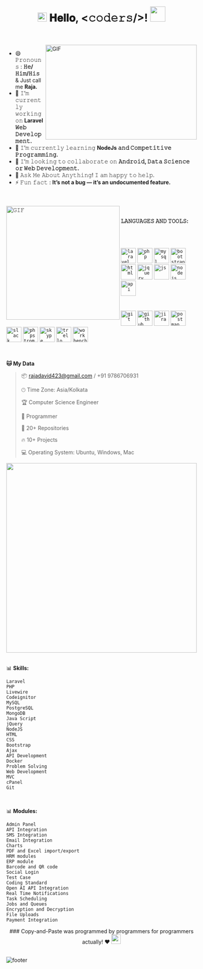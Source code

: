 <h1 align="center">
  <img src="https://drive.google.com/uc?export=view&id=1JImQvT0bsXFYZrmolV_VxJsQZGc1EojU" width="24px">
  𝐇𝐞𝐥𝐥𝐨, &lt;𝚌𝚘𝚍𝚎𝚛𝚜/&gt;!
  <img src="https://drive.google.com/uc?export=view&id=1DL9V38D_Gql1PATJL4PtowFAbE5uMYie" width="40px" />
</h1>

<br/>
<br/>

<img align="right" height="250" width="400" alt="GIF" src="https://drive.google.com/uc?export=view&id=1Veut5Fq4vBf2RXgObQUBWUX_2BJWFSCN"/>

- 😄 𝙿𝚛𝚘𝚗𝚘𝚞𝚗𝚜 : **𝙷𝚎/𝙷𝚒𝚖/𝙷𝚒𝚜** & Just call me **Raja.**
- 🔭 𝙸’𝚖 𝚌𝚞𝚛𝚛𝚎𝚗𝚝𝚕𝚢 𝚠𝚘𝚛𝚔𝚒𝚗𝚐 𝚘𝚗 **Laravel 𝚆𝚎𝚋 𝙳𝚎𝚟𝚎𝚕𝚘𝚙𝚖𝚎𝚗𝚝.**
- 🌱 𝙸’𝚖 𝚌𝚞𝚛𝚛𝚎𝚗𝚝𝚕𝚢 𝚕𝚎𝚊𝚛𝚗𝚒𝚗𝚐 **NodeJs 𝚊𝚗𝚍 𝙲𝚘𝚖𝚙𝚎𝚝𝚒𝚝𝚒𝚟𝚎 𝙿𝚛𝚘𝚐𝚛𝚊𝚖𝚖𝚒𝚗𝚐.**
- 👯 𝙸’𝚖 𝚕𝚘𝚘𝚔𝚒𝚗𝚐 𝚝𝚘 𝚌𝚘𝚕𝚕𝚊𝚋𝚘𝚛𝚊𝚝𝚎 𝚘𝚗 **𝙰𝚗𝚍𝚛𝚘𝚒𝚍, 𝙳𝚊𝚝𝚊 𝚂𝚌𝚒𝚎𝚗𝚌𝚎 𝚘𝚛 𝚆𝚎𝚋 𝙳𝚎𝚟𝚎𝚕𝚘𝚙𝚖𝚎𝚗𝚝.**
- 💬 𝙰𝚜𝚔 𝙼𝚎 𝙰𝚋𝚘𝚞𝚝 𝙰𝚗𝚢𝚝𝚑𝚒𝚗𝚐! 𝙸 𝚊𝚖 𝚑𝚊𝚙𝚙𝚢 𝚝𝚘 𝚑𝚎𝚕𝚙.
- ⚡ 𝙵𝚞𝚗 𝚏𝚊𝚌𝚝 : **It’s not a bug — it’s an undocumented feature.**

<br/>
<br/>

<img align="left" height="300px" width="300px" alt="𝙶𝙸𝙵" src="https://imgtr.ee/images/2023/04/29/JwzGc.gif"/>
<br/>

**𝙻𝙰𝙽𝙶𝚄𝙰𝙶𝙴𝚂 𝙰𝙽𝙳 𝚃𝙾𝙾𝙻𝚂:**  

<br/>
<br/>

<code><img height="40" width="40" alt="laravel" src="https://imgtr.ee/images/2023/04/29/JwtVA.png"></code>
<code><img height="40" width="40" alt="php" src="https://imgtr.ee/images/2023/04/29/Jwh9Q.png"></code>
<code><img height="40" width="40" alt="mysql" src="https://imgtr.ee/images/2023/04/29/JwD8M.png"></code>
<code><img height="40" width="40" alt="bootstrap" src="https://imgtr.ee/images/2023/04/29/Jws17.png"></code>
<code><img height="40" width="40" alt="html" src="https://imgtr.ee/images/2023/04/29/JwZKV.png"></code>
<code><img height="40" width="40" alt="jquery" src="https://imgtr.ee/images/2023/04/29/JwYqX.png"></code>
<code><img height="40" width="40" alt="js" src="https://imgtr.ee/images/2023/04/29/JwCII.png"></code>
<code><img height="40" width="40" alt="nodejs" src="https://imgtr.ee/images/2023/04/29/JwQc1.png"></code>
<code><img height="40" width="40" alt="api" src="https://imgtr.ee/images/2023/04/29/JwmIl.png"></code>
#
<code><img height="40" width="40" alt="git" src="https://imgtr.ee/images/2023/04/29/Jw6wL.png"></code>
<code><img height="40" width="40" alt="github" src="https://imgtr.ee/images/2023/04/29/JwLV0.png"></code>
<code><img height="40" width="40" alt="jira" src="https://imgtr.ee/images/2023/04/29/JwKd4.png"></code>
<code><img height="40" width="40" alt="postman" src="https://imgtr.ee/images/2023/04/29/Jwr73.png"></code>
<code><img height="40" width="40" alt="slack" src="https://imgtr.ee/images/2023/04/29/JwVrU.png"></code>
<code><img height="40" width="40" alt="phpstrom" src="https://imgtr.ee/images/2023/04/29/JwWcB.png"></code>
<code><img height="40" width="40" alt="skype" src="https://imgtr.ee/images/2023/04/29/Jw58m.png"></code>
<code><img height="40" width="40" alt="trello" src="https://imgtr.ee/images/2023/04/29/Jwb3D.png"></code>
<code><img height="40" width="40" alt="workbench" src="https://imgtr.ee/images/2023/04/29/JwS5s.png"></code>

<br/>

**🐱 My Data** 

> 📦 rajadavid423@gmail.com / +91 9786706931
 > 
> 🕑︎ Time Zone: Asia/Kolkata
>  
> 🏆 Computer Science Engineer
 > 
> 💼 Programmer
 > 
> 📜 20+ Repositories 
 > 
> 🔥 10+ Projects 
 > 
> 💻 Operating System: Ubuntu, Windows, Mac
 >

<div style="text-align: center">
   <img height="500" width="100%" src="https://s11.gifyu.com/images/code.gif">
</div>

<br>

📊 **Skills:**

```text
Laravel
PHP
Livewire
Codeignitor
MySQL
PostgreSQL
MongoDB
Java Script
jQuery
NodeJS
HTML
CSS
Bootstrap
Ajax
API Development
Docker
Problem Solving
Web Development
MVC
cPanel
Git
```
<br>

📊 **Modules:**

```text
Admin Panel
API Integration
SMS Integration
Email Integration
Charts
PDF and Excel import/export
HRM modules
ERP module
Barcode and QR code
Social Login
Test Case 
Coding Standard
Open AI API Integration
Real Time Notifications
Task Scheduling
Jobs and Queues
Encryption and Decryption
File Uploads
Payment Integration
```

<div align="center">
### Copy-and-Paste was programmed by programmers for programmers actually! ❤️ <img src="https://imgtr.ee/images/2023/04/29/JwFuJ.gif" height="25px">
</div>
<br>

![footer](https://imgtr.ee/images/2023/04/29/Jwurx.webp)
